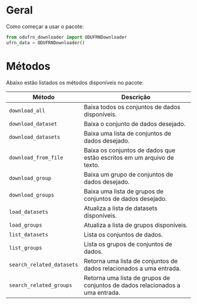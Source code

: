 # Geral
Como começar a usar o pacote:
```python
from odufrn_downloader import ODUFRNDownloader
ufrn_data = ODUFRNDownloader()
```

# Métodos
Abaixo estão listados os métodos disponíveis no pacote:

| Método | Descrição |
| ------ | ------- |
| `download_all` | Baixa todos os conjuntos de dados disponíveis. |
| `download_dataset` | Baixa o conjunto de dados desejado. |
| `download_datasets` | Baixa uma lista de conjuntos de dados desejado. |
| `download_from_file` | Baixa os conjuntos de dados que estão escritos em um arquivo de texto. |
| `download_group` | Baixa um grupo de conjuntos de dados desejado. |
| `download_groups` | Baixa uma lista de grupos de conjuntos de dados desejado. |
| `load_datasets` | Atualiza a lista de datasets disponíveis. |
| `load_groups` | Atualiza a lista de grupos disponíveis. |
| `list_datasets` | Lista os conjuntos de dados. |
| `list_groups` | Lista os grupos de conjuntos de dados. |
| `search_related_datasets` | Retorna uma lista de conjuntos de dados relacionados a uma entrada. |
| `search_related_groups` | Retorna uma lista de grupos de conjuntos de dados relacionados a uma entrada. |
